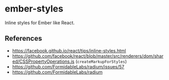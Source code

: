 # ember-styles
Inline styles for Ember like React.

## References

* https://facebook.github.io/react/tips/inline-styles.html
* https://github.com/facebook/react/blob/master/src/renderers/dom/shared/CSSPropertyOperations.js (`createMarkupForStyles`)
* https://github.com/FormidableLabs/radium/issues/57
* https://github.com/FormidableLabs/radium
